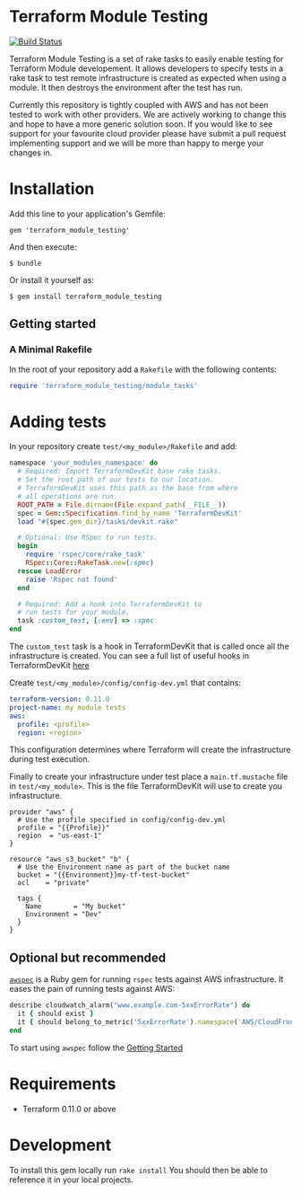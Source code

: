 # Terraform Module Testing

[![Build Status](https://travis-ci.org/vistaprint/tfmodtest.svg?branch=master)](https://travis-ci.org/vistaprint/tfmodtest)

Terraform Module Testing is a set of rake tasks to easily enable testing for Terraform Module developement. It allows developers to specify tests in a rake task to test remote infrastructure is created as expected when using a module. It then destroys the environment after the test has run.

Currently this repository is tightly coupled with AWS and has not been tested to work with other providers. We are actively working to change this and hope to have a more generic solution soon. If you would like to see support for your favourite cloud provider please have submit a pull request implementing support and we will be more than happy to merge your changes in.

# Installation
Add this line to your application's Gemfile:

`gem 'terraform_module_testing'`  

And then execute:

`$ bundle`  

Or install it yourself as:

`$ gem install terraform_module_testing`

## Getting started

### A Minimal Rakefile

In the root of your repository add a `Rakefile` with the following contents:

```ruby
require 'terraform_module_testing/module_tasks'
```

# Adding tests 

In your repository create `test/<my_module>/Rakefile` and add:

```ruby
namespace 'your_modules_namespace' do
  # Required: Import TerraformDevKit base rake tasks.
  # Set the root path of our tests to our location. 
  # TerraformDevKit uses this path as the base from where
  # all operations are run.
  ROOT_PATH = File.dirname(File.expand_path(__FILE__))
  spec = Gem::Specification.find_by_name 'TerraformDevKit'
  load "#{spec.gem_dir}/tasks/devkit.rake"

  # Optional: Use RSpec to run tests.
  begin
    require 'rspec/core/rake_task'
    RSpec::Core::RakeTask.new(:spec)
  rescue LoadError
    raise 'Rspec not found'
  end

  # Required: Add a hook into TerraformDevKit to 
  # run tests for your module. 
  task :custom_test, [:env] => :spec
end
```

The `custom_test` task is a hook in TerraformDevKit that is called once all the infrastructure is created. You can see a full list of useful hooks in TerraformDevKit [here](https://github.com/vistaprint/TerraformDevKit#tasks-and-hooks)

Create `test/<my_module>/config/config-dev.yml` that contains:

```yml
terraform-version: 0.11.0
project-name: my module tests
aws:
  profile: <profile>
  region: <region>

```

This configuration determines where Terraform will create the infrastructure during test execution. 

Finally to create your infrastructure under test place a `main.tf.mustache` file in `test/<my_module>`. This is the file TerraformDevKit will use to create you infrastructure. 

```hcl
provider "aws" {
  # Use the profile specified in config/config-dev.yml
  profile = "{{Profile}}"
  region  = "us-east-1"
}

resource "aws_s3_bucket" "b" {
  # Use the Environment name as part of the bucket name
  bucket = "{{Environment}}my-tf-test-bucket"
  acl    = "private"

  tags {
    Name        = "My bucket"
    Environment = "Dev"
  }
}
```

## Optional but recommended

[`awspec`](https://github.com/k1LoW/awspec) is a Ruby gem for running `rspec` tests against AWS infrastructure. It eases the pain of running tests against AWS:

```ruby
describe cloudwatch_alarm("www.example.com-5xxErrorRate") do
  it { should exist }
  it { should belong_to_metric('5xxErrorRate').namespace('AWS/CloudFront') }
end
```

To start using `awspec` follow the [Getting Started ](https://github.com/k1LoW/awspec#getting-started) 

# Requirements

* Terraform 0.11.0 or above

# Development

To install this gem locally run `rake install` You should then be able to reference it in your local projects.


